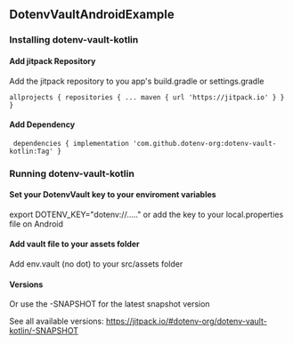 ## DotenvVaultAndroidExample


### Installing dotenv-vault-kotlin

#### Add jitpack Repository

Add the jitpack repository to you app's build.gradle or settings.gradle


`
	allprojects {
			repositories {
				...
				maven { url 'https://jitpack.io' }
			}
		}
`
  
 
 #### Add Dependency
 
` 
	dependencies {
	        implementation 'com.github.dotenv-org:dotenv-vault-kotlin:Tag'
	}
`




### Running dotenv-vault-kotlin

#### Set your DotenvVault key to your enviroment variables 
export DOTENV_KEY="dotenv://....."
or
add the key to your local.properties file on Android


#### Add vault file to your assets folder
Add env.vault (no dot) to your src/assets folder


#### Versions
Or use the -SNAPSHOT for the latest snapshot version

See all available versions: 
https://jitpack.io/#dotenv-org/dotenv-vault-kotlin/-SNAPSHOT

